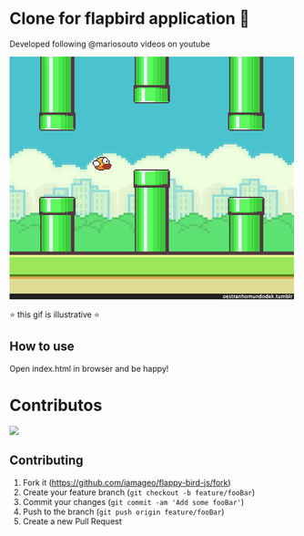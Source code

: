 
# Clone for flapbird application 🐤

Developed following @mariosouto videos on youtube

![](bird.gif)

⭐ this gif is illustrative ⭐

## How to use

Open index.html in browser and be happy!


# Contributos 
<a href = "https://github.com/iamageo/flappy-bird-js/contributors">
  <img src = "https://contrib.rocks/image?repo=iamageo/flappy-bird-js"/>
</a>


## Contributing

1. Fork it (<https://github.com/iamageo/flappy-bird-js/fork>)
2. Create your feature branch (`git checkout -b feature/fooBar`)
3. Commit your changes (`git commit -am 'Add some fooBar'`)
4. Push to the branch (`git push origin feature/fooBar`)
5. Create a new Pull Request
